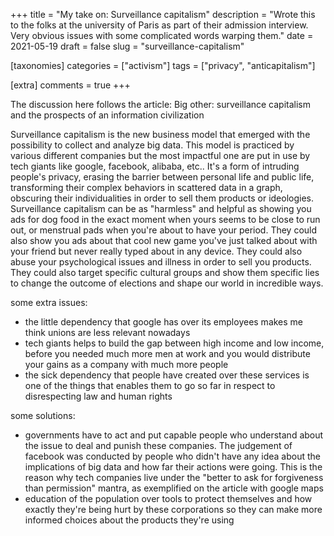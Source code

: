 +++
title = "My take on: Surveillance capitalism"
description = "Wrote this to the folks at the university of Paris as part of their admission interview. Very obvious issues with some complicated words warping them."
date = 2021-05-19
draft = false
slug = "surveillance-capitalism"

[taxonomies]
categories = ["activism"]
tags = ["privacy", "anticapitalism"]

[extra]
comments = true
+++

The discussion here follows the article: Big other: surveillance capitalism and the prospects of an information civilization

Surveillance capitalism is the new business model that emerged with the possibility to collect and analyze big data. This model is practiced by various different companies but the most impactful one are put in use by tech giants like google, facebook, alibaba, etc..
It's a form of intruding people's privacy, erasing the barrier between personal life and public life, transforming their complex behaviors in scattered data in a graph, obscuring their individualities in order to sell them products or ideologies. Surveillance capitalism can be as "harmless" and helpful as showing you ads for dog food in the exact moment when yours seems to be close to run out, or menstrual pads when you're about to have your period. They could also show you ads about that cool new game you've just talked about with your friend but never really typed about in any device. They could also abuse your psychological issues and illness in order to sell you products. They could also target specific cultural groups and show them specific lies to change the outcome of elections and shape our world in incredible ways.

some extra issues:
* the little dependency that google has over its employees makes me think unions are less relevant nowadays
* tech giants helps to build the gap between high income and low income, before you needed much more men at work and you would distribute your gains as a company with much more people
* the sick dependency that people have created over these services is one of the things that enables them to go so far in respect to disrespecting law and human rights

some solutions:
* governments have to act and put capable people who understand about the issue to deal and punish these companies. The judgement of facebook was conducted by people who didn't have any idea about the implications of big data and how far their actions were going. This is the reason why tech companies live under the "better to ask for forgiveness than permission" mantra, as exemplified on the article with google maps
* education of the population over tools to protect themselves and how exactly they're being hurt by these corporations so they can make more informed choices about the products they're using